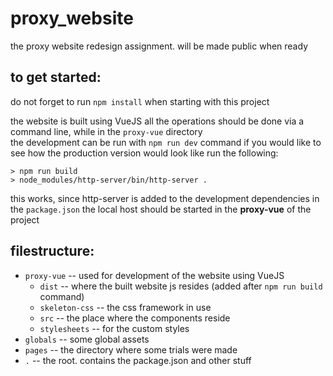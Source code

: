 # proxy_website
the proxy website redesign assignment. will be made public when ready  

## to get started:
do not forget to run `npm install` when starting with this project  
  
the website is built using VueJS
all the operations should be done via a command line, while in the `proxy-vue` directory  
the development can be run with `npm run dev` command
if you would like to see how the production version would look like run the following: 

```
> npm run build
> node_modules/http-server/bin/http-server .
```

this works, since http-server is added to the development dependencies in the `package.json`
the local host should be started in the **proxy-vue** of the project  


## filestructure:  
- `proxy-vue` -- used for development of the website using VueJS
    - `dist` -- where the built website js resides (added after `npm run build` command)
    - `skeleton-css` -- the css framework in use
    - `src` -- the place where the components reside
    - `stylesheets` -- for the custom styles
- `globals` -- some global assets
- `pages` -- the directory where some trials were made
- `.` -- the root. contains the package.json and other stuff
